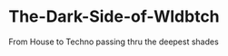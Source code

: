 The-Dark-Side-of-Wldbtch
========================

 From House to Techno passing thru the deepest shades
